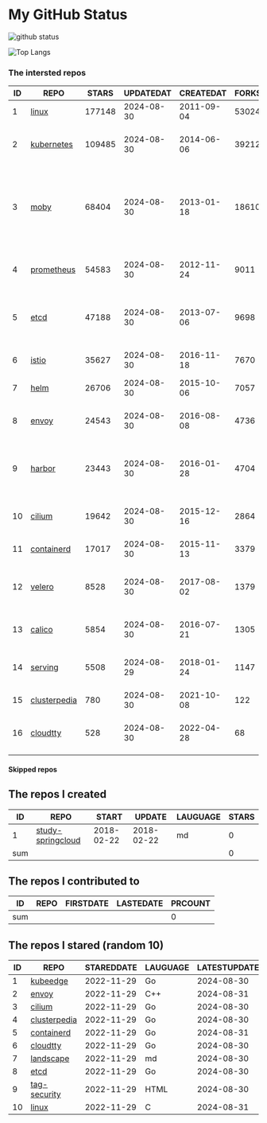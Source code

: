 # My GitHub Status

<img src="https://github-readme-stats-1.yihong0618.vercel.app/api?username=daoqingniu&show_icons=true&&&hide_title=true&count_private=true" alt="github status" />

![Top Langs](https://github-readme-stats-1.yihong0618.vercel.app/api/top-langs/?username=daoqingniu&layout=compact)

<!--START_SECTION:github_repos-->
### The intersted repos
| ID |                              REPO                               | STARS  | UPDATEDAT  | CREATEDAT  | FORKSCOUNT |                                                DESCRIPTIONS                                                |
|----|-----------------------------------------------------------------|--------|------------|------------|------------|------------------------------------------------------------------------------------------------------------|
|  1 | [linux](https://github.com/torvalds/linux)                      | 177148 | 2024-08-30 | 2011-09-04 |      53024 | Linux kernel source tree                                                                                   |
|  2 | [kubernetes](https://github.com/kubernetes/kubernetes)          | 109485 | 2024-08-30 | 2014-06-06 |      39212 | Production-Grade Container Scheduling and Management                                                       |
|  3 | [moby](https://github.com/moby/moby)                            |  68404 | 2024-08-30 | 2013-01-18 |      18610 | The Moby Project - a collaborative project for the container ecosystem to assemble container-based systems |
|  4 | [prometheus](https://github.com/prometheus/prometheus)          |  54583 | 2024-08-30 | 2012-11-24 |       9011 | The Prometheus monitoring system and time series database.                                                 |
|  5 | [etcd](https://github.com/etcd-io/etcd)                         |  47188 | 2024-08-30 | 2013-07-06 |       9698 | Distributed reliable key-value store for the most critical data of a distributed system                    |
|  6 | [istio](https://github.com/istio/istio)                         |  35627 | 2024-08-30 | 2016-11-18 |       7670 | Connect, secure, control, and observe services.                                                            |
|  7 | [helm](https://github.com/helm/helm)                            |  26706 | 2024-08-30 | 2015-10-06 |       7057 | The Kubernetes Package Manager                                                                             |
|  8 | [envoy](https://github.com/envoyproxy/envoy)                    |  24543 | 2024-08-30 | 2016-08-08 |       4736 | Cloud-native high-performance edge/middle/service proxy                                                    |
|  9 | [harbor](https://github.com/goharbor/harbor)                    |  23443 | 2024-08-30 | 2016-01-28 |       4704 | An open source trusted cloud native registry project that stores, signs, and scans content.                |
| 10 | [cilium](https://github.com/cilium/cilium)                      |  19642 | 2024-08-30 | 2015-12-16 |       2864 | eBPF-based Networking, Security, and Observability                                                         |
| 11 | [containerd](https://github.com/containerd/containerd)          |  17017 | 2024-08-30 | 2015-11-13 |       3379 | An open and reliable container runtime                                                                     |
| 12 | [velero](https://github.com/vmware-tanzu/velero)                |   8528 | 2024-08-30 | 2017-08-02 |       1379 | Backup and migrate Kubernetes applications and their persistent volumes                                    |
| 13 | [calico](https://github.com/projectcalico/calico)               |   5854 | 2024-08-30 | 2016-07-21 |       1305 | Cloud native networking and network security                                                               |
| 14 | [serving](https://github.com/knative/serving)                   |   5508 | 2024-08-29 | 2018-01-24 |       1147 | Kubernetes-based, scale-to-zero, request-driven compute                                                    |
| 15 | [clusterpedia](https://github.com/clusterpedia-io/clusterpedia) |    780 | 2024-08-30 | 2021-10-08 |        122 | The Encyclopedia of Kubernetes clusters                                                                    |
| 16 | [cloudtty](https://github.com/cloudtty/cloudtty)                |    528 | 2024-08-30 | 2022-04-28 |         68 | A Friendly Kubernetes CloudShell (Web Terminal) !                                                          |



#### Skipped repos
<!--END_SECTION:github_repos-->

<!--START_SECTION:my_github-->
## The repos I created
| ID  |                                 REPO                                 |   START    |   UPDATE   | LAUGUAGE | STARS |
|-----|----------------------------------------------------------------------|------------|------------|----------|-------|
|   1 | [study-springcloud](https://github.com/daoqingniu/study-springcloud) | 2018-02-22 | 2018-02-22 | md       |     0 |
| sum |                                                                      |            |            |          |     0 |

## The repos I contributed to
| ID  | REPO | FIRSTDATE | LASTEDATE | PRCOUNT |
|-----|------|-----------|-----------|---------|
| sum |      |           |           |       0 |

## The repos I stared (random 10)
| ID |                              REPO                               | STAREDDATE | LAUGUAGE | LATESTUPDATE |
|----|-----------------------------------------------------------------|------------|----------|--------------|
|  1 | [kubeedge](https://github.com/kubeedge/kubeedge)                | 2022-11-29 | Go       | 2024-08-30   |
|  2 | [envoy](https://github.com/envoyproxy/envoy)                    | 2022-11-29 | C++      | 2024-08-31   |
|  3 | [cilium](https://github.com/cilium/cilium)                      | 2022-11-29 | Go       | 2024-08-30   |
|  4 | [clusterpedia](https://github.com/clusterpedia-io/clusterpedia) | 2022-11-29 | Go       | 2024-08-30   |
|  5 | [containerd](https://github.com/containerd/containerd)          | 2022-11-29 | Go       | 2024-08-31   |
|  6 | [cloudtty](https://github.com/cloudtty/cloudtty)                | 2022-11-29 | Go       | 2024-08-30   |
|  7 | [landscape](https://github.com/cncf/landscape)                  | 2022-11-29 | md       | 2024-08-30   |
|  8 | [etcd](https://github.com/etcd-io/etcd)                         | 2022-11-29 | Go       | 2024-08-30   |
|  9 | [tag-security](https://github.com/cncf/tag-security)            | 2022-11-29 | HTML     | 2024-08-30   |
| 10 | [linux](https://github.com/torvalds/linux)                      | 2022-11-29 | C        | 2024-08-31   |

<!--END_SECTION:my_github-->

